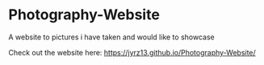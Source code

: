 # Photography-Website
A website to pictures i have taken and would like to showcase

Check out the website here: https://jyrz13.github.io/Photography-Website/